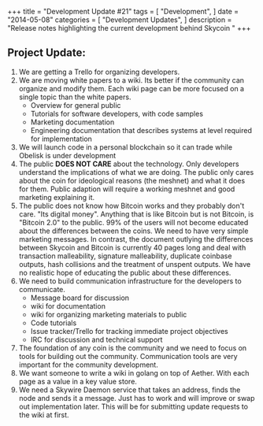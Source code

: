 +++
title = "Development Update #21"
tags = [
    "Development",
]
date = "2014-05-08"
categories = [
    "Development Updates",
]
description = "Release notes highlighting the current development behind Skycoin  "
+++

## Project Update:

1. We are getting a Trello for organizing developers.
2. We are moving white papers to a wiki. Its better if the community can organize and modify them. Each wiki page can be more focused on a single topic than the white papers.
    - Overview for general public
    - Tutorials for software developers, with code samples
    - Marketing documentation
    - Engineering documentation that describes systems at level required for implementation
3. We will launch code in a personal blockchain so it can trade while Obelisk is under development
4. The public **DOES NOT CARE** about the technology.  Only developers understand the implications of what we are doing. The public only cares about the coin for ideological reasons (the meshnet) and what it does for them. Public adaption will require a working meshnet and good marketing explaining it.
5. The public does not know how Bitcoin works and they probably don't care. "Its digital money". Anything that is like Bitcoin but is not Bitcoin, is "Bitcoin 2.0" to the public. 99% of the users will not become educated about the differences between the coins. We need to have very simple marketing messages.  In contrast, the document outlying the differences between Skycoin and Bitcoin is currently 40 pages long and deal with transaction malleability, signature malleability, duplicate coinbase outputs, hash collisions and the treatment of unspent outputs. We have no realistic hope of educating the public about these differences.
6. We need to build communication infrastructure for the developers to communicate.
    - Message board for discussion
    - wiki for documentation
    - wiki for organizing marketing materials to public
    - Code tutorials
    - Issue tracker/Trello for tracking immediate project objectives
    - IRC for discussion and technical support
7. The foundation of any coin is the community and we need to focus on tools for building out the community. Communication tools are very important for the community development.
8. We want someone to write a wiki in  golang on top of Aether. With each page as a value in a key value store.
9. We need a Skywire Daemon service that takes an address, finds the node and sends it a message. Just has to work and will improve or swap out implementation later. This will be for submitting update requests to the wiki at first.
